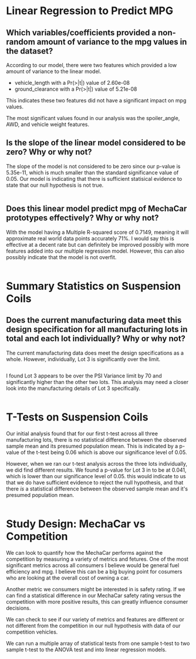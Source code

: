 # Linear Regression to Predict MPG

## Which variables/coefficients provided a non-random amount of variance to the mpg values in the dataset?

According to our model, there were two features which provided a low amount of variance to the linear model. 

* vehicle_length with a Pr(>|t|) value of 2.60e-08
* ground_clearance with a Pr(>|t|) value of 5.21e-08


This indicates these two features did not have a significant impact on mpg values.

The most significant values found in our analysis was the spoiler_angle, AWD, and vehicle weight features.


## Is the slope of the linear model considered to be zero? Why or why not?

The slope of the model is not considered to be zero since our p-value is 5.35e-11, which is much smaller than the standard significance value of 0.05. Our model is indicating that there is sufficient statisical evidence to state that our null hypothesis is not true.

<img>

## Does this linear model predict mpg of MechaCar prototypes effectively? Why or why not?


With the model having a Multiple R-squared score of 0.7149, meaning it will approximate real world data points accurately 71%. I would say this is effective at a decent rate but can definitely be improved possibly with more features added into our multiple regression model. However, this can also possibly indicate that the model is not overfit.

<img>

# Summary Statistics on Suspension Coils

## Does the current manufacturing data meet this design specification for all manufacturing lots in total and each lot individually? Why or why not?

The current manufacturing data does meet the design specifications as a whole. However, individually, Lot 3 is significantly over the limit. 

<img>

I found Lot 3 appears to be over the PSI Variance limit by 70 and significantly higher than the other two lots. This analysis may need a closer look into the manufacturing details of Lot 3 specifically.

<img>

# T-Tests on Suspension Coils

Our initial analysis found that for our first t-test across all three manufacturing lots, there is no statistical difference between the observed sample mean and its presumed population mean. This is indicated by a p-value of the t-test being 0.06 which is above our significance level of 0.05. 

However, when we ran our t-test analysis across the three lots individually, we did find different results. We found a p-value for Lot 3 in to be at 0.041, which is lower than our significance level of 0.05. this would indicate to us that we do have sufficient evidence to reject the null hypothesis, and that there <i>is</i> a statistical difference between the observed sample mean and it's presumed population mean. 

<img>

# Study Design: MechaCar vs Competition

We can look to quantify how the MechaCar performs against the competition by measuring a variety of metrics and fetures. One of the most significant metrics across all consumers I believe would be general fuel efficiency and mpg.
I believe this can be a big buying point for cosumers who are looking at the overall cost of owning a car. 

Another metric we consumers might be interested in is safety rating. If we can find a statistical difference in our MechaCar safety rating versus the competition with more positive results, this can greatly influence consumer decisions. 

We can check to see if our variety of metrics and features are different or not different from the competition in our null hypothesis with data of our competition vehicles. 


We can run a multiple array of statistical tests from one sample t-test to two sample t-test to the ANOVA test and into linear regression models. 
